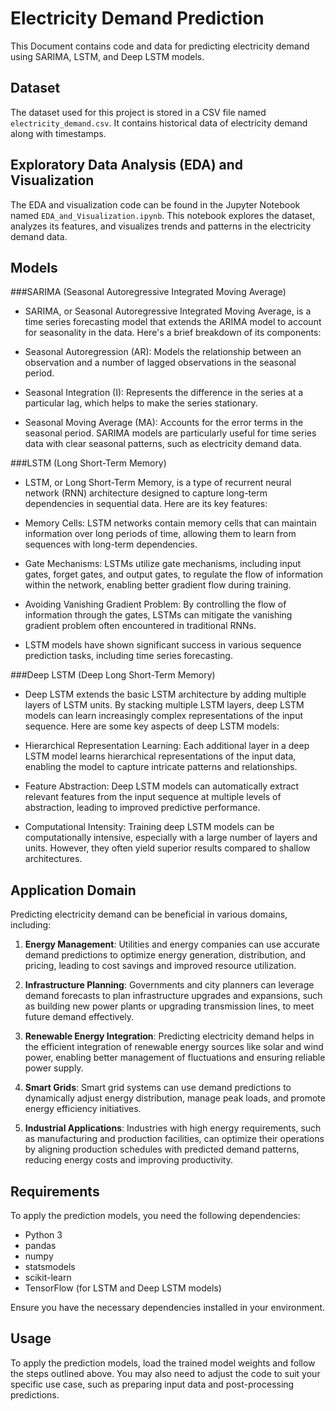 # Electricity Demand Prediction

This Document contains code and data for predicting electricity demand using SARIMA, LSTM, and Deep LSTM models.

## Dataset

The dataset used for this project is stored in a CSV file named `electricity_demand.csv`. It contains historical data of electricity demand along with timestamps.

## Exploratory Data Analysis (EDA) and Visualization

The EDA and visualization code can be found in the Jupyter Notebook named `EDA_and_Visualization.ipynb`. This notebook explores the dataset, analyzes its features, and visualizes trends and patterns in the electricity demand data.

## Models

###SARIMA (Seasonal Autoregressive Integrated Moving Average)
- SARIMA, or Seasonal Autoregressive Integrated Moving Average, is a time series forecasting model that extends the ARIMA model to account for seasonality in the data. Here's a brief breakdown of its components:

- Seasonal Autoregression (AR): Models the relationship between an observation and a number of lagged observations in the seasonal period.
- Seasonal Integration (I): Represents the difference in the series at a particular lag, which helps to make the series stationary.
- Seasonal Moving Average (MA): Accounts for the error terms in the seasonal period.
SARIMA models are particularly useful for time series data with clear seasonal patterns, such as electricity demand data.

###LSTM (Long Short-Term Memory)
- LSTM, or Long Short-Term Memory, is a type of recurrent neural network (RNN) architecture designed to capture long-term dependencies in sequential data. Here are its key features:

- Memory Cells: LSTM networks contain memory cells that can maintain information over long periods of time, allowing them to learn from sequences with long-term dependencies.
- Gate Mechanisms: LSTMs utilize gate mechanisms, including input gates, forget gates, and output gates, to regulate the flow of information within the network, enabling better gradient flow during training.
- Avoiding Vanishing Gradient Problem: By controlling the flow of information through the gates, LSTMs can mitigate the vanishing gradient problem often encountered in traditional RNNs.
- LSTM models have shown significant success in various sequence prediction tasks, including time series forecasting.

###Deep LSTM (Deep Long Short-Term Memory)
- Deep LSTM extends the basic LSTM architecture by adding multiple layers of LSTM units. By stacking multiple LSTM layers, deep LSTM models can learn increasingly complex representations of the input sequence. Here are some key aspects of deep LSTM models:

- Hierarchical Representation Learning: Each additional layer in a deep LSTM model learns hierarchical representations of the input data, enabling the model to capture intricate patterns and relationships.
- Feature Abstraction: Deep LSTM models can automatically extract relevant features from the input sequence at multiple levels of abstraction, leading to improved predictive performance.
- Computational Intensity: Training deep LSTM models can be computationally intensive, especially with a large number of layers and units. However, they often yield superior results compared to shallow architectures.

## Application Domain

Predicting electricity demand can be beneficial in various domains, including:

1. **Energy Management**: Utilities and energy companies can use accurate demand predictions to optimize energy generation, distribution, and pricing, leading to cost savings and improved resource utilization.

2. **Infrastructure Planning**: Governments and city planners can leverage demand forecasts to plan infrastructure upgrades and expansions, such as building new power plants or upgrading transmission lines, to meet future demand effectively.

3. **Renewable Energy Integration**: Predicting electricity demand helps in the efficient integration of renewable energy sources like solar and wind power, enabling better management of fluctuations and ensuring reliable power supply.

4. **Smart Grids**: Smart grid systems can use demand predictions to dynamically adjust energy distribution, manage peak loads, and promote energy efficiency initiatives.

5. **Industrial Applications**: Industries with high energy requirements, such as manufacturing and production facilities, can optimize their operations by aligning production schedules with predicted demand patterns, reducing energy costs and improving productivity.

## Requirements

To apply the prediction models, you need the following dependencies:

- Python 3
- pandas
- numpy
- statsmodels
- scikit-learn
- TensorFlow (for LSTM and Deep LSTM models)

Ensure you have the necessary dependencies installed in your environment.

## Usage

To apply the prediction models, load the trained model weights and follow the steps outlined above. You may also need to adjust the code to suit your specific use case, such as preparing input data and post-processing predictions.
